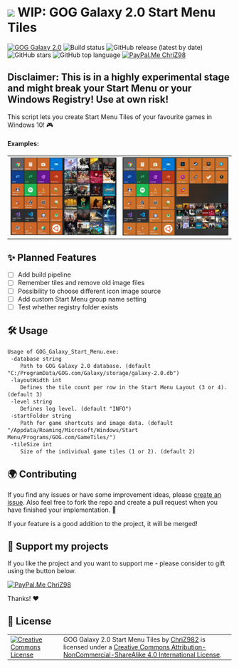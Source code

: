# <img height="25" src="https://simpleicons.org/icons/gog-dot-com.svg"/> WIP: GOG Galaxy 2.0 Start Menu Tiles
[![GOG Galaxy 2.0](https://img.shields.io/badge/GOG-Galaxy%202.0-86328A?logo=data:https://simpleicons.org/icons/gog-dot-com.svg)](https://www.gogalaxy.com/en/) ![Build status](https://travis-ci.org/ChriZ982/gog-galaxy-2.0-start-menu-tiles.svg?branch=master) ![GitHub release (latest by date)](https://img.shields.io/github/v/release/ChriZ982/gog-galaxy-2.0-start-menu-tiles) ![GitHub stars](https://img.shields.io/github/stars/ChriZ982/gog-galaxy-2.0-start-menu-tiles) ![GitHub top language](https://img.shields.io/github/languages/top/ChriZ982/gog-galaxy-2.0-start-menu-tiles) [![PayPal.Me ChriZ98](https://img.shields.io/badge/PayPal.Me-ChriZ98-00457C?logo=paypal)](https://www.paypal.me/ChriZ98)

## **Disclaimer: This is in a highly experimental stage and might break your Start Menu or your Windows Registry! Use at own risk!**

This script lets you create Start Menu Tiles of your favourite games in Windows 10! :video_game: 

#### Examples:
<table>
  <tr>
    <td><img alt="Startmenu Picture" src="examples/startmenu1.jpeg" /></td>
    <td><img alt="Startmenu Picture" src="examples/startmenu2.jpeg" /></td>
  </tr>
</table>

## :sparkles: Planned Features
* [ ] Add build pipeline
* [ ] Remember tiles and remove old image files
* [ ] Possibility to choose different icon image source
* [ ] Add custom Start Menu group name setting
* [ ] Test whether registry folder exists

## :hammer_and_wrench: Usage
```
Usage of GOG_Galaxy_Start_Menu.exe:
 -database string
    Path to GOG Galaxy 2.0 database. (default "C:/ProgramData/GOG.com/Galaxy/storage/galaxy-2.0.db")
 -layoutWidth int
    Defines the tile count per row in the Start Menu Layout (3 or 4). (default 3)
 -level string
    Defines log level. (default "INFO")
 -startFolder string
    Path for game shortcuts and image data. (default "/Appdata/Roaming/Microsoft/Windows/Start Menu/Programs/GOG.com/GameTiles/")
 -tileSize int
    Size of the individual game tiles (1 or 2). (default 2)
```

## :earth_africa: Contributing
If you find any issues or have some improvement ideas, please [create an issue](../../issues/new/choose). Also feel free to fork the repo and create a pull request when you have finished your implementation. :page_with_curl:

If your feature is a good addition to the project, it will be merged!

## :sparkling_heart: Support my projects
If you like the project and you want to support me - please consider to gift using the button below.

[![PayPal.Me ChriZ98](https://img.shields.io/badge/PayPal.Me-ChriZ98-00457C?logo=paypal)](https://www.paypal.me/ChriZ98)

Thanks! :heart:

## :scroll: License
<table>
  <tr>
    <td><a rel="license" href="http://creativecommons.org/licenses/by-nc-sa/4.0/"><img alt="Creative Commons License" style="border-width:0" width="160px" src="https://i.creativecommons.org/l/by-nc-sa/4.0/88x31.png" /></a></td>
    <td><span xmlns:dct="http://purl.org/dc/terms/" href="http://purl.org/dc/dcmitype/Text" property="dct:title" rel="dct:type">GOG Galaxy 2.0 Start Menu Tiles</span> by <a xmlns:cc="http://creativecommons.org/ns#" href="https://github.com/ChriZ982" property="cc:attributionName" rel="cc:attributionURL">ChriZ982</a> is licensed under a <a rel="license" href="http://creativecommons.org/licenses/by-nc-sa/4.0/">Creative Commons Attribution-NonCommercial-ShareAlike 4.0 International License</a>.</td>
  </tr>
</table>
